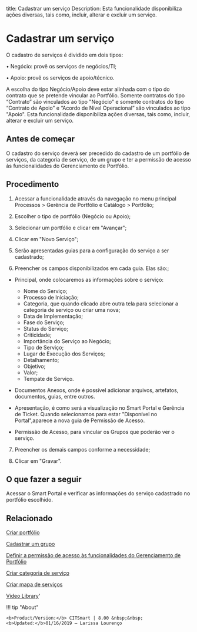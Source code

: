 title: Cadastrar um serviço
Description: Esta funcionalidade disponibiliza ações diversas, tais como, incluir, alterar e excluir um serviço.

# Cadastrar um serviço

O cadastro de serviços é dividido em dois tipos:

•	Negócio: provê os serviços de negócios/TI;

•	Apoio: provê os serviços de apoio/técnico.

A escolha do tipo Negócio/Apoio deve estar alinhada com o tipo do contrato que se pretende vincular ao Portfólio. Somente contratos do tipo “Contrato” são vinculados ao tipo "Negócio" e somente contratos do tipo “Contrato de Apoio” e “Acordo de Nível Operacional” são vinculados ao tipo "Apoio".
Esta funcionalidade disponibiliza ações diversas, tais como, incluir, alterar e excluir um serviço.

## Antes de começar

O cadastro do serviço deverá ser precedido do cadastro de um portfólio de
serviços, da categoria de serviço, de um grupo e ter a permissão de acesso às
funcionalidades do Gerenciamento de Portfólio.

## Procedimento

1.  Acessar a funcionalidade através da navegação no menu principal Processos \>
    Gerência de Portfólio e Catálogo \> Portfólio;

2.  Escolher o tipo de portfólio (Negócio ou Apoio);

3.  Selecionar um portfólio e clicar em "Avançar";

4.  Clicar em "Novo Serviço";

5.  Serão apresentadas guias para a configuração do serviço a ser cadastrado;

6.  Preencher os campos disponibilizados em cada guia. Elas  são:;        
        
- Principal, onde colocaremos as informações sobre o serviço:
    
    - Nome do Serviço;
    - Processo de Iniciação;
    - Categoria, que quando clicado abre outra tela para selecionar a categoria de serviço ou criar uma nova;
    - Data de Implementação;
    - Fase do Serviço;
    - Status do Serviço;
    - Criticidade;
    - Importância do Serviço ao Negócio;
    - Tipo de Serviço;
    - Lugar de Execução dos Serviços;
    - Detalhamento;
    - Objetivo;
    - Valor;
    - Tempate de Serviço.
    
- Documentos Anexos, onde é possível adicionar arquivos, artefatos, documentos, guias, entre outros.
- Apresentação, é como será a visualização no Smart Portal e Gerência de Ticket. Quando selecionamos para estar "Disponível no Portal",aparece a nova guia de Permissão de Acesso.
- Permissão de Acesso, para vincular os Grupos que poderão ver o serviço.

7.  Preencher os demais campos conforme a necessidade;

8.  Clicar em "Gravar".

## O que fazer a seguir

Acessar o Smart Portal e verificar as informações do serviço cadastrado no
portfólio escolhido.

Relacionado
---------------

[Criar portfólio](/pt-br/citsmart-platform-9/processes/portfolio-and-catalog/use/create-the-portfolio.html)

[Cadastrar um grupo](/pt-br/citsmart-platform-9/initial-settings/access-settings/user/register-groups.html)

[Definir a permissão de acesso às funcionalidades do Gerenciamento de Portfólio](/pt-br/citsmart-platform-9/processes/portfolio-and-catalog/configuration/access-portfolio-management.html)

[Criar categoria de serviço](/pt-br/citsmart-platform-9/processes/portfolio-and-catalog/configuration/create-service-category.html)

[Criar mapa de serviços](/pt-br/citsmart-platform-9/processes/portfolio-and-catalog/use/create-service-map.html)

<i class='fa fa-youtube-play  fa-2x' style='color:#97ce17;vertical-align: middle;'> </i> [Video Library](https://www.youtube.com/playlist?list=PLB5qK2uzf2RNuLck4D45CohnoacGmsTys)'

!!! tip "About"

    <b>Product/Version:</b> CITSmart | 8.00 &nbsp;&nbsp;
    <b>Updated:</b>01/16/2019 – Larissa Lourenço
